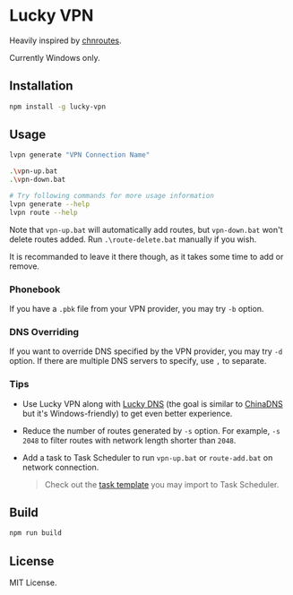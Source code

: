 # Lucky VPN

Heavily inspired by [chnroutes](https://github.com/fivesheep/chnroutes).

Currently Windows only.

## Installation

```sh
npm install -g lucky-vpn
```

## Usage

```sh
lvpn generate "VPN Connection Name"

.\vpn-up.bat
.\vpn-down.bat

# Try following commands for more usage information
lvpn generate --help
lvpn route --help
```

Note that `vpn-up.bat` will automatically add routes, but `vpn-down.bat` won't delete routes added.
Run `.\route-delete.bat` manually if you wish.

It is recommanded to leave it there though, as it takes some time to add or remove.

### Phonebook

If you have a `.pbk` file from your VPN provider, you may try `-b` option.

### DNS Overriding

If you want to override DNS specified by the VPN provider, you may try `-d` option.
If there are multiple DNS servers to specify, use `,` to separate.

### Tips

- Use Lucky VPN along with [Lucky DNS](https://github.com/vilic/lucky-dns) (the goal is similar to [ChinaDNS](https://github.com/shadowsocks/ChinaDNS) but it's Windows-friendly) to get even better experience.
- Reduce the number of routes generated by `-s` option. For example, `-s 2048` to filter routes with network length shorter than `2048`.
- Add a task to Task Scheduler to run `vpn-up.bat` or `route-add.bat` on network connection.

  > Check out the [task template](res/win32/tasks/task-connect.xml) you may import to Task Scheduler.

## Build

```sh
npm run build
```

## License

MIT License.
